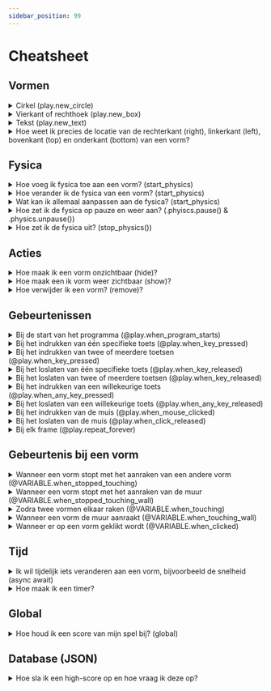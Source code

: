 ```yaml
---
sidebar_position: 99
---
```


# Cheatsheet

## Vormen

<details>
  <summary>Cirkel (play.new_circle)</summary>

```py
import play 

play.new_circle()

play.start_program()
```

Wat kan ik aanpassen aan een cirkel?
Hierbij de lijst van attributen voor een cirkel:
- **color**: staat standaard op 'black'. [Op deze pagina](https://www.pygame.org/docs/ref/color_list.html) zie je welke opties er zijn.
- **x**: staat standaard op 0 (het midden). Lager dan 0 is naar links, boven 0 is naar rechts.
- **y**: staat standaard op 0 (het midden), Lager dan 0 is naar beneden, boven 0 is naar boven.
- **radius**: staat standaard op 100. Hoe groter de waarde, hoe groter de cirkel.
- **border_color**: staat standaard op  'light blue'. Let op, als de **border_width** 0 is, zie je de rand niet.
- **border_width**: de breedte van de rand. Staat standaard op 0 (geen rand zichtbaar)
- **transparency**: 0 --> onzichtbaar. 100 --> volledig zichtbaar.

Voorbeeld van een kleine blauwe cirkel die een beetje naar rechts staat:

```python
import play

cirkel = play.new_circle(color='blue', radius=20, x=100)

play.start_program()
```
</details>

<details>
  <summary>Vierkant of rechthoek (play.new_box)</summary>

```py
import play 

play.new_box()

play.start_program()
```

Net zoals bij **play.new_circle** heeft het programma voor ons nu ook al de kleur en grootte bepaald. Je kunt dit zelf natuurlijk aanpassen!
Dit zijn de attributen voor **play.new_box**:
- **color**: staat standaard op 'black'. [Op deze pagina](https://www.pygame.org/docs/ref/color_list.html) zie je welke opties er zijn.
- **x**: staat standaard op 0 (het midden). Lager dan 0 is naar links, boven 0 is naar rechts.
- **y**: staat standaard op 0 (het midden), Lager dan 0 is naar beneden, boven 0 is naar boven.
- **width**: de breedte van de rechthoek.
- **height**: de hoogte van de rechthoek.
- **border_color**: staat standaard op  'light blue'. Let op, als de **border_width** 0 is, zie je de rand niet.
- **border_radius**: de breedte van de rand. Staat standaard op 0 (geen rand zichtbaar)
- **transparency**: 0 --> onzichtbaar. 100 --> volledig zichtbaar.

Voorbeeld van een rode rechthoek die een beetje boven het midden staat:
```python
import play

box = play.new_box(color='red', y=100)

play.start_program()
```
</details>

<details>
  <summary>Tekst (play.new_text)</summary>

```py
import play 

play.new_text()

play.start_program()
```

Je kunt voor **play.new_text** kiezen uit:
- **words**: de woorden die op het scherm komen te staan
- **x**: staat standaard op 0 (het midden). Lager dan 0 is naar links, boven 0 is naar rechts.
- **y**: staat standaard op 0 (het midden), Lager dan 0 is naar beneden, boven 0 is naar boven.
- **font**: de font van de tekst. Kun je bijvoorbeeld aanpassen naar 'arial'.
- **font_size**: de grootte van de font.
- **color**: de kleur van de tekst.

Voorbeeld van een blauwe tekst midden bovenaan het scherm met een net iets grote font size:
```python
import play

tekst = play.new_text(words="Hello world", y=200, font_size=50)

play.start_program()
```
</details>

<details>
  <summary>Hoe weet ik precies de locatie van de rechterkant (right), linkerkant (left), bovenkant (top) en onderkant (bottom) van een vorm?</summary>

Dat gaat via:
- rechterkant (right)
- linkerkant (left)
- bovenkant (top)
- onderkant (bottom)

Als ik bijvoorbeeld wil weten wat de meest rechter pixel is van een cirkel, kan ik het volgende doen:

```python
import play 

cirkel = play.new_circle()

print(cirkel.right)

play.start_program()
```

Als het goed is, zie je het volgende in je **shell** of **console**
```
pygame-ce 2.5.3 (SDL 2.30.12, Python 3.10.11)
100.0
```

Nu weet je dus dat de meest rechter pixel van de bal op x=100 staat.
</details>

## Fysica

<details>
  <summary>Hoe voeg ik fysica toe aan een vorm? (start_physics)</summary>

```py
import play 

cirkel = play.new_circle()
cirkel.start_physics()

play.start_program()
```
</details>

<details>
  <summary>Hoe verander ik de fysica van een vorm? (start_physics)</summary>

```py
import play 

cirkel = play.new_circle()
cirkel.start_physics(obeys_gravity=False)

play.start_program()
```

OF (nuttig als je iets wil veranderen tijdens het spel)

```py
import play 

cirkel = play.new_circle()
cirkel.start_physics()

cirkel.physics.obeys_gravity = False

play.start_program()
```

</details>


<details>
  <summary>Wat kan ik allemaal aanpassen aan de fysica? (start_physics)</summary>

| Attribuut | Uitleg | 
|:---:|:---:|
| obeys_gravity | True --> zwaartekracht wordt nagedaan, False --> geen zwaartekracht | 
| x_speed | hoe hard wil je dat de bal beweegt op de horizontale as? | 
| y_speed | hoe hard wil je dat de bal beweegt op de verticale as? | 
| can_move | True --> de vorm mag bewegen, False, de vorm staat altijd stil | 
| stable | True --> als iets botst tegen vorm, zal deze niet bewegen, False, de vorm zal bewegen bij een botsing.
| bounciness | 1.0 vorm kaatst net zo hard terug als dat deze aankwam. 0 --> vorm kaatst niet terug bij botsing | 
| mass | hoe 'zwaar' is je vorm?  Dit kan snel ingewikkeld worden. Maar je kan je voorstellen dat een botsing anders is tussen twee vormen die even zwaar zijn in plaats van als vormen verschillend gewicht hebben. | 
| friction | 0 --> geen frictie (energie blijft behouden). | 
</details>


<details>
  <summary>Hoe zet ik de fysica op pauze en weer aan? (.phyiscs.pause() & .physics.unpause())</summary>

Met **.physics.pause** zet je de fysica op pauze en met **.physics.unpause** zet je de fysica weer aan.

Een voorbeeld met **pause**:
```python
import play 

cirkel = play.new_circle()
cirkel.start_physics()
cirkel.physics.pause()

play.start_program()
```

Een voorbeeld met ook **unpause**:

```python
import play 

cirkel = play.new_circle()
cirkel.start_physics()
cirkel.physics.pause()
cirkel.physics.unpause()

play.start_program()
```


</details>

<details>
  <summary>Hoe zet ik de fysica uit? (stop_physics())</summary>

Met **stop_physics()** zet je de physics uit.

```python
import play 

cirkel = play.new_circle()
cirkel.start_physics()
cirkel.stop_physics()
play.start_program()
```
</details>

## Acties

<details>
  <summary>Hoe maak  ik een vorm onzichtbaar (hide)?</summary>

Hiermee teken je een cirkel en maak je hem onmiddelijk onzichtbaar.

Let op: .hide() verandert het volgende:
- **cirkel.is_hidden** krijgt de waarde **True**
- **cirkel.is_shown** krijgt de waarde **False**
- Als je fysica gebruikt, gaat die op pauze :)

```py
import play 

cirkel = play.new_circle()
cirkel.hide()

play.start_program()
```
</details>

<details>
  <summary>Hoe maak een ik vorm weer zichtbaar (show)?</summary>

Hiermee teken je een cirkel en maak je hem onmiddelijk onzichtbaar en weer zichtbaar

Let op: .show() verandert het volgende:
- **cirkel.is_hidden** krijgt de waarde **False**
- **cirkel.is_shown** krijgt de waarde **True**
- Als je fysica gebruikte, gaat deze weer aan en weer werken

```py
import play 

cirkel = play.new_circle()
cirkel.hide()
cirkel.show()

play.start_program()
```
</details>


<details>
  <summary>Hoe verwijder ik een vorm? (remove)?</summary>

Allereerst een vraag: heb je dit echt nodig of is **.hide()** misschien ook al genoeg?
Met **.remove()**:
- verwijder je de vorm
- je kunt opvragen of de vorm 'leeft' via **cirkel.is_alive()**. Deze is **False** als de vorm verwijderd is.

```py
import play 

cirkel = play.new_circle()
cirkel.remove()

play.start_program()
```

</details>

## Gebeurtenissen
<details>
  <summary>Bij de start van het programma (@play.when_program_starts)</summary>

  ```py
  import play

  @play.when_program_starts
  def setup_game():
      play.new_text(words="Welkom!")      

  play.start_program()
  ```
</details>

<details>
  <summary>Bij het indrukken van één specifieke toets (@play.when_key_pressed)</summary>

Je gebruikt **@play.when_key_pressed** om te checken of een toets ingedrukt wordt. Wat je tussen de haakjes zet (in dit geval 'space') is welke toets gedetecteerd wordt.

  ```python
  import play

  box = play.new_box()

  @play.when_key_pressed("space")
  def spatie_ingedrukt():
    box.x = box.x + 10
      
  play.start_program()
  ```
</details>

<details>
  <summary>Bij het indrukken van twee of meerdere toetsen (@play.when_key_pressed)</summary>

Als je met meerdere toetsen te maken hebt, heb je in ieder geval twee opties. 
- twee losse **@play.when_key_pressed** gebeurtenissen
- één **play.when_key_pressed** gebeurtenis

**twee @play.when_key_pressed gebeurtenissen**

```python
import play

box = play.new_box()

@play.when_key_pressed("up")
def omhoog():
  box.y = box.y + 10

@play.when_key_pressed('down')
def omlaag():
  box.y = box.y - 10
    
play.start_program()
```

OF

**één @play.when_key_pressed gebeurtenis**
Let op, nu heb je **key** nodig.

```python
import play

box = play.new_box()

@play.when_key_pressed("down", "up")
def omhoog_of_omlaag(key):
  if key == 'up':
    box.y = box.y + 10
  if key == 'down':
    box.y = box.y - 10
    
play.start_program()
```


</details>

<details>
  <summary>Bij het loslaten van één specifieke toets (@play.when_key_released)</summary>

Je gebruikt **@play.when_key_released** om te checken of een toets losgelaten wordt. 

```python
import play

box = play.new_box()

@play.when_key_released("up")
def omhoog():
  box.y = box.y + 10
    
play.start_program()
```
</details>


<details>
  <summary>Bij het loslaten van twee of meerdere toetsen (@play.when_key_released)</summary>

Als je met meerdere toetsen te maken hebt, heb je in ieder geval twee opties. 
- twee losse **@play.when_key_released** gebeurtenissen
- één **play.when_key_released** gebeurtenis

**twee @play.when_key_released gebeurtenissen**

```python
import play

box = play.new_box()

@play.when_key_released("up")
def omhoog():
  box.y = box.y + 10

@play.when_key_released('down')
def omlaag():
  box.y = box.y - 10
    
play.start_program()
```

OF

**één @play.when_key_released gebeurtenis**
Let op, nu heb je **key** nodig.

```python
import play

box = play.new_box()

@play.when_key_released("down", "up")
def omhoog_of_omlaag(key):
  if key == 'up':
    box.y = box.y + 10
  if key == 'down':
    box.y = box.y - 10
    
play.start_program()
```


</details>

<details>
  <summary>Bij het indrukken van een willekeurige toets (@play.when_any_key_pressed)</summary>

  Met **@play.when_any_key_pressed** kun je een functie uitvoeren zodra welke toets dan ook op het toetsenbord wordt ingedrukt. Met **key** kun je dan weten welke toets ingedrukt wordt.

  ```python
  import play

  instructie_tekst = play.new_text("Druk op een toets", y=50)
  feedback_tekst = play.new_text(words="", y=0)

  @play.when_any_key_pressed
  def handel_toets_af(key):
    feedback_tekst.words = f"Je drukte op: {key}"
      
  play.start_program()
```
</details>


<details>
  <summary>Bij het loslaten van een willekeurige toets (@play.when_any_key_released)</summary>

  Met **@play.when_any_key_released** kun je een functie uitvoeren zodra welke toets dan ook op het toetsenbord wordt losgelaten. Met **key** kun je dan weten welke toets losgelaten wordt.

```python
import play

instructie_tekst = play.new_text("Laat een toets los", y=50)
feedback_tekst = play.new_text(words="", y=0)

@play.when_any_key_released
def toets_wordt_losgelaten(key):
  feedback_tekst.words = f"Je liet los: {key}"
    
play.start_program()
```
</details>

<details>
  <summary>Bij het indrukken van de muis (@play.when_mouse_clicked)</summary>

**when_mouse_clicked** gebruik je voor om een muisklik te detecteren.

```python
import play

# Maak een cirkel
circle = play.new_circle(color="blue")

# Deze functie wordt uitgevoerd als je op de muis klikt
@play.when_mouse_clicked
def muis_geklikt():
  if circle.color == "blue":
    circle.color = "red"
  else:
    circle.color = "blue"
  print("Muis geklikt! De cirkel is nu " + str(circle.color))

# Start het programma
play.start_program()
```
</details>

<details>
  <summary>Bij het loslaten van de muis (@play.when_click_released)</summary>

Let op, deze gebeurtenis gebeurt pas als je de muis loslaat.

```python
import play

# Maak een cirkel
circle = play.new_circle(color="blue")

# Deze functie wordt uitgevoerd als je op de muis klikt
@play.when_click_released
def muis_geklikt():
  if circle.color == "blue":
    circle.color = "red"
  else:
    circle.color = "blue"
  print("Muis geklikt! De cirkel is nu " + str(circle.color))

# Start het programma
play.start_program()
```
</details>

<details>
<summary>Bij elk frame (@play.repeat_forever)</summary>

```python
import play

frames=0
play.new_text('Aantal frames sinds start:', y=100)
tekst = play.new_text(words=str(frames))

@play.repeat_forever
def altijd():
  global frames
  frames = frames + 1
  tekst.words = str(frames)

play.start_program()
```

</details>


## Gebeurtenis bij een vorm

<details>
  <summary>Wanneer een vorm stopt met het aanraken van een andere vorm (@VARIABLE.when_stopped_touching)</summary>

```python
import play

bal = play.new_circle(color="blue", radius=50)
bal.start_physics(obeys_gravity=False, x_speed=60)

batje = play.new_box(x=300)
batje.start_physics(can_move=False, obeys_gravity=False)

text = play.new_text(words="batje is niet aangeraakt", y=200)

@bal.when_stopped_touching(batje)
def aangeraakt():
    text.words = 'batje is aangeraakt'
    
play.start_program()
```
</details>

<details>
  <summary>Wanneer een vorm stopt met het aanraken van de muur (@VARIABLE.when_stopped_touching_wall)</summary>

```python
import play

bal = play.new_circle(color="blue", radius=50)
bal.start_physics(obeys_gravity=False, x_speed=60)

text = play.new_text(words="muur is niet aangeraakt", y=200)

@bal.when_stopped_touching_wall
def aangeraakt():
    text.words = 'muur is aangeraakt'

play.start_program()
```
</details>

<details>
  <summary>Zodra twee vormen elkaar raken (@VARIABLE.when_touching)</summary>
Je gebruikt @VARIABLE.when_touching als je wilt weten of twee vormen elkaar raken.

```python
import play

bal = play.new_circle(radius=50)
bal.start_physics(obeys_gravity=False, x_speed=20)

batje = play.new_box(x=200)

tekst = play.new_text("batje nog niet aangeraakt", y=200)

@bal.when_touching(batje)
def batje_aangeraakt():
    tekst.words = 'batje wel aangeraakt'

play.start_program()
```

Je kunt overigens ook **VARIABLE.is_touching(VARIABLE)** gebruiken:
Elke keer als je pijltje omhoog klikt, zie je of de bal het batje aanraakt:
```python
import play

bal = play.new_circle(radius=50)
bal.start_physics(obeys_gravity=False, x_speed=50)

batje = play.new_box(x=200)

tekst = play.new_text("bal raakt batje niet", y=200)

@play.when_key_pressed('up')
def pijlte_omhoog():
    if bal.is_touching(batje):
        tekst.words = 'bal raakt batje'
    else:   
        tekst.words = 'bal raakt batje niet'

play.start_program()
```

</details>

<details>
  <summary>Wanneer een vorm de muur aanraakt (@VARIABLE.when_touching_wall)</summary>

```python
import play

bal = play.new_circle(radius=50)
bal.start_physics(obeys_gravity=False, x_speed=50)

@bal.when_touching_wall
def teleport():
    bal.x=0

play.start_program()
```

</details>

<details>
  <summary>Wanneer er op een vorm geklikt wordt (@VARIABLE.when_clicked)</summary>

```python
import play

bal = play.new_circle(radius=50)
bal.start_physics(obeys_gravity=False, x_speed=50)

@bal.when_clicked
def geklikt():
    bal.x=0

play.start_program()
```
</details>

## Tijd


<details>
  <summary>Ik wil tijdelijk iets veranderen aan een vorm, bijvoorbeeld de snelheid (async await)</summary>

```python
import play

ball = play.new_circle(color='black')
ball.start_physics(obeys_gravity=False, x_speed=10)

@play.when_mouse_clicked
async def tijdelijk_sneller():
    ball.physics.x_speed = 30
    await play.timer(seconds=1)
	ball.physics.x_speed = 10
	

play.start_program()
```

</details>

<details>
  <summary>Hoe maak ik een timer?</summary>

```python
import play
 
time = 10
text = play.new_text(str(time))
print(time)
 
@play.repeat_forever
async def timer():
    global time
    if time > 0:
        time -= 1
        await play.timer(seconds=1)
        text.words = str(time)
play.start_program()
```
</details>

## Global

<details>
  <summary>Hoe houd ik een score van mijn spel bij? (global)</summary>

 ```python
 import play

score = 0
score_tekst = play.new_text(str(score), y=100, font_size=40)

@play.when_key_released("space")
def spatie_ingedrukt():
    global score
    score = score + 1
    score_tekst.words = str(score)
    
play.start_program()
```

</details>

## Database (JSON)

<details>
  <summary>Hoe sla ik een high-score op en hoe vraag ik deze op?</summary>

Met **play.new_database** maak je een nieuwe database.
Je gebruikt de methode **set_data** voor het opslaan van data en **get_data** voor het opvragen van data.
```python
import play

database = play.new_database()

database.set_data('punten', 0)

huidige_highscore = database.get_data('punten')

play.new_text(words="high score is " + str(huidige_highscore))

play.start_program()

```
</details>